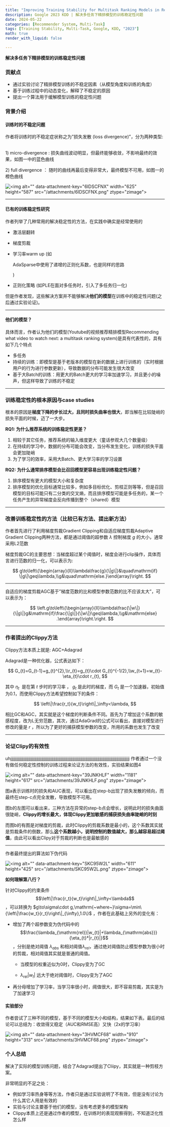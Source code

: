 ```yaml
---
title: "Improving Training Stability for Multitask Ranking Models in Recommender Systems"
description: Google 2023 KDD | 解决多任务下精排模型的训练稳定性问题
date: 2024-05-22
categories: [Recommender System, Multi-Task]
tags: [Training Stability, Multi-Task, Google, KDD, "2023"]
math: true
render_with_liquid: false

---
```

**解决多任务下精排模型的训练稳定性问题**
### **贡献点**

*   通过实验讨论了精排模型训练的不稳定因素（从模型角度和训练的角度）
*   基于训练过程中的动态变化，解释了不稳定的原因
*   提出一个算法用于缓解模型训练的稳定性问题

### **背景介绍**

#### **训练时的不稳定问题**

作者将训练时的不稳定症状称之为”损失发散 (loss divergence)”，分为两种类型:  

1\) micro-divergence : 损失曲线波动明显，但最终能够收敛，不影响最终的效果，如图一中的蓝色曲线

2\) full divergence ： 随时的曲线再最后变得非常大，最终模型不可用，如图一的橙色曲线

![\<img alt="" data-attachment-key="6IDSCFNX" width="625" height="587" src="/attachments/6IDSCFNX.png" ztype="zimage">](/attachments/6IDSCFNX.png)

***

#### **已有的训练稳定性研究**

作者列举了几种常用的解决稳定性的方法，在实践中确实是经常使用的

*   激活层翻转

*   梯度剪裁

*   学习率warm up (如

    <span style="color: var(--heading-color)"><span style="background-color: rgb(255, 255, 255)">AdaSparse中使用了递增的正则化系数，也是同样的思路</span></span>

    )

*   正则化策略 (如PLE在面对多任务时，引入了多任务归一化)

但是作者发现，这些解决方案并不能够解决**他们的模型**在训练中的稳定性问题(之后通过实验论证)。

***

#### **他们的模型？**

具体而言，作者认为他们的模型(Youtube的视频推荐精排模型Recommending what video to watch next: a multitask ranking system)是具有代表性的，具有如下几个特点

*   多任务
*   持续的训练：即模型是基于老版本的模型在新的数据上进行训练的（实时根据用户的行为进行参数更新），导致数据的分布可能发生很大改变
*   基于大Batch的训练：用更大的Batch更大的学习率加速学习，并且更小的噪声，但这样导致了训练的不稳定

***

### **训练稳定性的根本原因与case studies**

根本的原因是**梯度下降的步长过大，且同时损失曲率也很大**，即当解在比较陡峭的损失平面的时候，迈了一大步。

**RQ1: 为什么推荐系统的训练稳定性更差？**

1.  相较于其它任务，推荐系统的输入维度更大（童话参观大几个数量级）
2.  在持续的学习中，数据的分布可能会改变，当分布发生变化，训练的损失平面会更加陡峭
3.  为了学习的效率，采用大Batch、更大学习率的学习设置

**RQ2: 为什么通常排序模型会比召回模型更容易出现训练稳定性问题？**

1.  排序模型有更大的模型大小和复杂度
2.  排序模型的优化目标通常比较多，例如多目标优化、剪枝正则等等，但是召回模型的目标可能只有二分类的交叉熵，而且排序模型可能是多任务的，某一个任务产生的异常梯度会反向传播到整个（shared）模型

***

### 改善训练稳定性的方法（比较已有方法、提出新方法）

作者首先进行了利用梯度剪裁Gradient Clipping和自适应梯度剪裁Adaptive Gradient Clipping两种方法，都是通过阈值的超参数 $\lambda$ 控制梯度 $g$ 的大小，通常采用L2范数

梯度剪裁GC的主要思想：当梯度超过某个阈值时，梯度会进行clip操作，具体而言进行范数的归一化，可以表示为:

$$
g\to\left\{\begin{array}{ll}\lambda\frac{g}{\|g\|}&\quad\mathrm{if} \|g\|\geq\lambda,\\g&\quad\mathrm{else.}\end{array}\right.
$$

***

自适应的梯度剪裁AGC基于”梯度范数的比和模型参数范数的比不应该太大”，可以表示为：

$$
\left.g\to\left\{\begin{array}{ll}\lambda\frac{\|w\|}{\|g\|}g&\mathrm{if}\frac{\|g\|}{\|w\|}\geq\lambda,\\g&\mathrm{else} .\end{array}\right.\right.
$$

***

### **作者提出的Clippy方法**

Clippy方法本质上就是: AGC+Adagrad

Adagrad是一种优化器，公式表达如下：

$$
G_{t}=G_{t-1}+g_{t}^{2},\\r_{t}=g_{t}\cdot G_{t}^{-1/2},\\w_{t+1}=w_{t}-\eta_{t}\cdot r_{t},
$$

其中 $\eta_{t}$  是在第 $t$ 步时的学习率 ， $g_{t}$ 是此时的梯度，而 $G_t$ 是一个加速器，初始值为0.1，而使用Clippy方法希望控制如下的条件：

$$
\left\|\frac{r_t}{w_t}\right\|_\infty<\lambda,
$$

相比GC和AGC，其实就是这个梯度的判断条件不同。首先为了增加这个系数的敏感程度，改为L无穷范数，其次，通过AdaGrad的公式可以看出，直接对模型进行修改的量是 $r$ ，所以为了更好的捕获模型参数的改变，所用的系数也发生了改变

***

### **论证Clipy的有效性**
 uhjjjjjjjjjjjjjjjjjjjjjjjjjjjjjjjjjjjjjjjjjjjjjjjjjjjjjjjjjjjjjjjjjjjjjjjjjjjjjjjjjjjjjjjjjjjjjjjjjjjjjjjjjjjjjjj
作者通过一个没有做任何稳定性控制的训练过程来论证方法的有效性，实验结果如图4

![\<img alt="" data-attachment-key="39JNKHLF" width="1181" height="617" src="/attachments/39JNKHLF.png" ztype="zimage">](/attachments/39JNKHLF.png)

图a表示训练时的损失和AUC表现，可以看出在step-b出现了损失发散的倾向，而最终在step-c点完全发散，导致模型不可用。

图b的左图可以看出来，三种方法在异常的step-b点会增长，说明此时的损失曲面很陡峭，**Clippy的增长最大，体现Clippy更加敏感的捕获损失曲率陡峭的时刻**

而图b的有图是对梯度的剪裁，此时Clippy的剪裁系数是最小的，这个系数其实就是剪裁条件的倒数，那么**这个系数越小，说明控制的数值越大，那么越容易超过阈值**，由此可以看出Clipy对于剪裁的判断也是最敏感的

***

作者最终提出的算法如下伪代码

![\<img alt="" data-attachment-key="SKC95W2L" width="611" height="425" src="/attachments/SKC95W2L.png" ztype="zimage">](/attachments/SKC95W2L.png)

**如何理解第八行？**

针对Clippy的约束条件 
$$\left\|\frac{r_t}{w_t}\right\|_\infty<\lambda$$ ，可以转换为  $g\to\sigma\cdot g,\mathrm{~where~}\sigma=\min\{\left\|\frac{w_t}{r_t}\right\|_{\infty},1.0\}$ ，作者在此基础上另外的变化有：


-   增加了两个超参数变为伪代码中的
   $$\frac{\lambda_{\mathrm{rel}}|w_{t}|+\lambda_{\mathrm{abs}}}{\eta_{t}*|r_{t}|}$$ ，分别是绝对阈值 $\lambda_{abs}$ 和相对阈值$\lambda_{rel}$，通过绝对阈值防止模型参数为很小时的剪裁，相对阈值其实就是普通的阈值。

    -   当模型的权重近似为0时，Clippy变为了GC

    -   $\lambda_{\mathrm{rel}}|w_{t}|$ 
       远大于绝对阈值时，Clippy变为了AGC

-   再分母增加了学习率，当学习率很小时，阈值很大，即不容易剪裁，其实是为了加速学习

#### **实验部分**

作者尝试了三种不同的模型，基于不同的模型大小和结构，结果如下表。最后的结论可以总结为：收敛得又稳定（AUC和RMSE高）又快（2x的学习率）

![\<img alt="" data-attachment-key="3HVMCF68" width="910" height="313" src="/attachments/3HVMCF68.png" ztype="zimage">](/attachments/3HVMCF68.png)

### **个人总结**

解决了实际的模型训练问题，结合了Adagrad提出了Cliipy，其实就是一种剪枝方案。

非常明显的不足之处：

*   例如学习率热身等等方法，作者只是通过实验说明了不有效，但是没有讨论为什么其它人用是有效的
*   实验与讨论主要基于他们的模型，没有考虑更多的模型架构
*   Clippy本质上还是通过作者的模型，在训练时的表现观察得到，不知道泛化性怎么样
